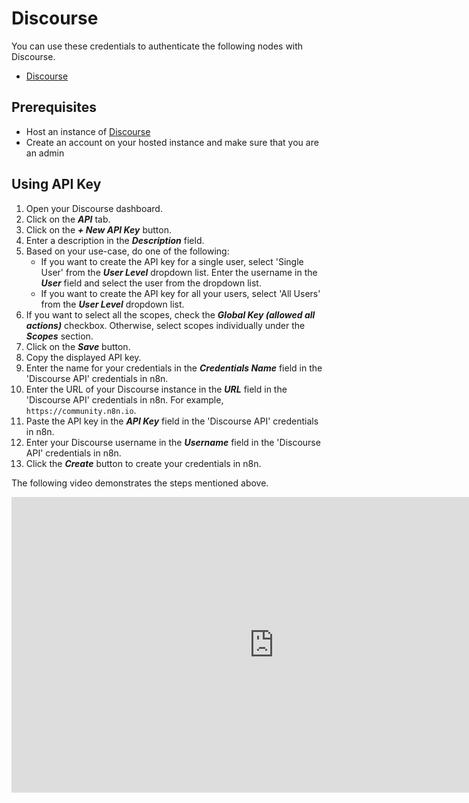 # Discourse

You can use these credentials to authenticate the following nodes with Discourse.
- [Discourse](/integrations/nodes/n8n-nodes-base.discourse/)


## Prerequisites

 - Host an instance of [Discourse](https://discourse.org/)
 - Create an account on your hosted instance and make sure that you are an admin

## Using API Key

1. Open your Discourse dashboard.
2. Click on the ***API*** tab.
3. Click on the ***+ New API Key*** button.
4. Enter a description in the ***Description*** field.
5. Based on your use-case, do one of the following:
    - If you want to create the API key for a single user, select 'Single User' from the ***User Level*** dropdown list. Enter the username in the ***User*** field and select the user from the dropdown list.
    - If you want to create the API key for all your users, select 'All Users' from the ***User Level*** dropdown list.
6. If you want to select all the scopes, check the ***Global Key (allowed all actions)*** checkbox. Otherwise, select scopes individually under the ***Scopes*** section.
7. Click on the ***Save*** button.
8. Copy the displayed API key.
9. Enter the name for your credentials in the ***Credentials Name*** field in the 'Discourse API' credentials in n8n.
10. Enter the URL of your Discourse instance in the ***URL*** field in the 'Discourse API' credentials in n8n. For example, `https://community.n8n.io`.
11. Paste the API key in the ***API Key*** field in the 'Discourse API' credentials in n8n.
12. Enter your Discourse username in the ***Username*** field in the 'Discourse API' credentials in n8n.
13. Click the ***Create*** button to create your credentials in n8n.

The following video demonstrates the steps mentioned above.

<div class="video-container">
<iframe width="840" height="472.5" src="https://www.youtube.com/embed/rLdceGB5zoo" frameborder="0" allow="accelerometer; autoplay; clipboard-write; encrypted-media; gyroscope; picture-in-picture" allowfullscreen></iframe>
</div>
